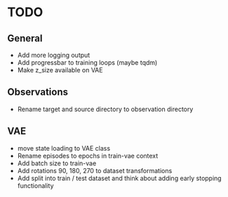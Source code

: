 # TODO

## General

* Add more logging output
* Add progressbar to training loops (maybe tqdm)
* Make z_size available on VAE

## Observations

* Rename target and source directory to observation directory

## VAE

* move state loading to VAE class
* Rename episodes to epochs in train-vae context
* Add batch size to train-vae
* Add rotations 90, 180, 270 to dataset transformations
* Add split into train / test dataset and think about adding early stopping functionality
